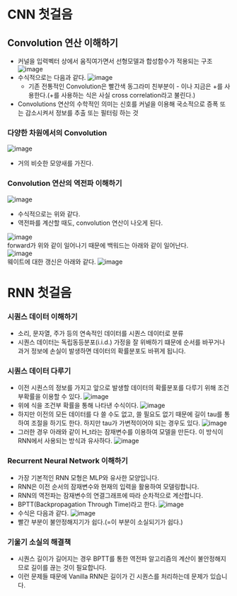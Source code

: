 # CNN 첫걸음

## Convolution 연산 이해하기
- 커널을 입력벡터 상에서 움직여가면서 선형모델과 합성함수가 적용되는 구조
![image](https://user-images.githubusercontent.com/50571795/128470989-15717bcf-a11c-479b-ad1b-adc8442b55bc.png)
- 수식적으로는 다음과 같다.
![image](https://user-images.githubusercontent.com/50571795/128471271-1b6b7424-e1ec-46b1-84f3-611bbb5f41ab.png)
  - 기존 전통적인 Convolution은 빨간색 동그라미 친부분이 - 이나 지금은 +를 사용한다.(+를 사용하는 식은 사실 cross correlation라고 불린다.)
- Convolutions 연산의 수학적인 의미는 신호를 커널을 이용해 국소적으로 증폭 또는 감소시켜서 정보를 추출 또는 필터링 하는 것

### 다양한 차원에서의 Convolution
![image](https://user-images.githubusercontent.com/50571795/128471616-bb782a03-d3e0-473c-9413-4703842a51e8.png)
- 거의 비슷한 모양새를 가진다.

### Convolution 연산의 역전파 이해하기
![image](https://user-images.githubusercontent.com/50571795/128471788-2db5e1ac-8125-4408-bf79-fab36347a28c.png)
- 수식적으로는 위와 같다.
- 역전파를 계산할 때도, convolution 연산이 나오게 된다.


![image](https://user-images.githubusercontent.com/50571795/128471985-fa1b87f7-dfc2-478a-bc4e-45c71e2ac7b1.png)  
forward가 위와 같이 일어나기 때문에 백워드는 아래와 같이 일어난다.  
![image](https://user-images.githubusercontent.com/50571795/128472186-60c7e9de-5037-4160-9014-e410388b0d4c.png)  
웨이트에 대한 갱신은 아래와 같다.
![image](https://user-images.githubusercontent.com/50571795/128472388-493c8c07-f348-4e09-853e-073696a8abfe.png)

# RNN 첫걸음

### 시퀀스 데이터 이해하기
- 소리, 문자열, 주가 등의 연속적인 데이터를 시퀀스 데이터로 분류
- 시퀀스 데이터는 독립동등분포(i.i.d.) 가정을 잘 위배하기 떄문에 순서를 바꾸거나 과거 정보에 손실이 발생하면 데이터의 확률분포도 바뀌게 됩니다.

### 시퀀스 데이터 다루기
- 이전 시퀀스의 정보를 가지고 앞으로 발생할 데이터의 확률분포를 다루기 위해 조건부확률을 이용할 수 있다.
![image](https://user-images.githubusercontent.com/50571795/128472922-8ee4d737-811b-472c-bc1c-f70a775b1c4e.png)
- 위에 식을 조건부 확률을 통해 나타낸 수식이다.
![image](https://user-images.githubusercontent.com/50571795/128473029-294b1cda-4ded-49dc-9cbb-996e90f3e115.png)
- 하지만 이전의 모든 데이터를 다 쓸 수도 없고, 쓸 필요도 없기 때문에 길이 tau를 통하여 조절을 하기도 한다. 하지만 tau가 가변적이어야 되는 경우도 있다.
![image](https://user-images.githubusercontent.com/50571795/128473238-e7900466-4b97-4b73-857c-c269405a5440.png)
- 그러한 경우 아래와 같이 H_t라는 잠재변수를 이용하여 모델을 만든다. 이 방식이 RNN에서 사용되는 방식과 유사하다.
![image](https://user-images.githubusercontent.com/50571795/128473576-b47dd3c4-b03d-4741-8687-324a916d2841.png)

### Recurrent Neural Network 이해하기
- 가장 기본적인 RNN 모형은 MLP와 유사한 모양입니다.
- RNN은 이전 순서의 잠재변수와 현재의 입력을 활용하여 모델링합니다.
- RNN의 역전파는 잠재변수의 연결그래프에 따라 순차적으로 계산합니다.
- BPTT(Backpropagation Through Time)라고 한다.
![image](https://user-images.githubusercontent.com/50571795/128483265-828bb744-c0ca-496d-bd5b-707920efd191.png)
- 수식은 다음과 같다.
![image](https://user-images.githubusercontent.com/50571795/128483703-0a30e8f7-dff3-42d9-8e70-28440f0f643e.png)
- 빨간 부분이 불안정해지기가 쉽다.(=이 부분이 소실되기가 쉽다.)


### 기울기 소실의 해결책
- 시퀀스 길이가 길어지는 경우 BPTT를 통한 역전파 알고리즘의 계산이 불안정해지므로 길이를 끊는 것이 필요합니다.
- 이런 문제들 때문에 Vanilla RNN은 길이가 긴 시퀀스를 처리하는데 문제가 있습니다.
